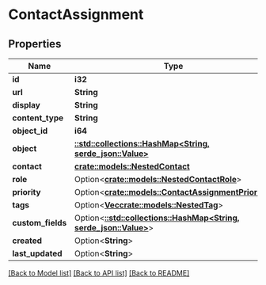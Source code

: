 # ContactAssignment

## Properties

Name | Type | Description | Notes
------------ | ------------- | ------------- | -------------
**id** | **i32** |  | [readonly]
**url** | **String** |  | [readonly]
**display** | **String** |  | [readonly]
**content_type** | **String** |  | 
**object_id** | **i64** |  | 
**object** | [**::std::collections::HashMap<String, serde_json::Value>**](serde_json::Value.md) |  | [readonly]
**contact** | [**crate::models::NestedContact**](NestedContact.md) |  | 
**role** | Option<[**crate::models::NestedContactRole**](NestedContactRole.md)> |  | [optional]
**priority** | Option<[**crate::models::ContactAssignmentPriority**](ContactAssignment_priority.md)> |  | [optional]
**tags** | Option<[**Vec<crate::models::NestedTag>**](NestedTag.md)> |  | [optional]
**custom_fields** | Option<[**::std::collections::HashMap<String, serde_json::Value>**](serde_json::Value.md)> |  | [optional]
**created** | Option<**String**> |  | [readonly]
**last_updated** | Option<**String**> |  | [readonly]

[[Back to Model list]](../README.md#documentation-for-models) [[Back to API list]](../README.md#documentation-for-api-endpoints) [[Back to README]](../README.md)


